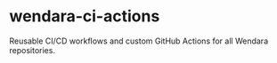 # wendara-ci-actions
Reusable CI/CD workflows and custom GitHub Actions for all Wendara repositories.
